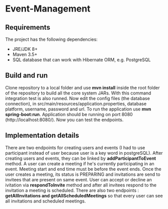 # Event-Management

## Requirements

The project has the following dependencies:

- JRE/JDK 8+
- Maven 3.5+
- SQL database that can work with Hibernate ORM, e.g. PostgreSQL

## Build and run

Clone repository to a local folder and use **mvn install** inside the root folder of the repository to build all the core system JARs. With this command integration test is also runned. Now edit the config files (the database connection), in src/main/resources/application.properties, database platform, username, password and url. To run the application use **mvn spring-boot:run**. Application should be running on port 8080 (http://localhost:8080/). Now you can test the endpoints.

## Implementation details

There are two endpoints for creating users and events (I had to use participant instead of user because user is a key word in postgreSQL). After creating users and events, they can be linked by **addParticipantToEvent** method. A user can create a meeting if he's currently participating in an event. Meeting start and end time must be before the event ends. Once the user creates a meeting, its status is PREPARING and invitations are send to invitees that are present on same event. User can accept or decline an ivitation via **respondToInvite** method and after all invitees respond to the invitation a meeting is scheduled. There are also two endpoints : **getAllInvitations and getAllScheduledMeetings** so that every user can see all invitations and scheduled meetings.

